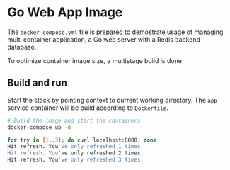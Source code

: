 # Go Web App Image

The `docker-compose.yml` file is prepared to demostrate usage of managing multi container application, a Go web server with a Redis backend database.

To optimize container image size, a multistage build is done

## Build and run

Start the stack by pointing context to current working directory. The `app` service container will be build according to `Dockerfile`.

```bash
# Build the image and start the containers
docker-compose up -d
```

```bash
for try in {1..3}; do curl localhost:8080; done
Hit refresh. You've only refreshed 1 times.
Hit refresh. You've only refreshed 2 times.
Hit refresh. You've only refreshed 3 times.
```